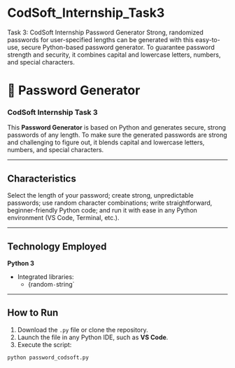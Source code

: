 # CodSoft_Internship_Task3
Task 3: CodSoft Internship Password Generator Strong, randomized passwords for user-specified lengths can be generated with this easy-to-use, secure Python-based password generator. To guarantee password strength and security, it combines capital and lowercase letters, numbers, and special characters.  

# 🔐 Password Generator

### CodSoft Internship Task 3


This **Password Generator** is based on Python and generates secure, strong passwords of any length. To make sure the generated passwords are strong and challenging to figure out, it blends capital and lowercase letters, numbers, and special characters.

---

## Characteristics

Select the length of your password; create strong, unpredictable passwords; use random character combinations; write straightforward, beginner-friendly Python code; and run it with ease in any Python environment (VS Code, Terminal, etc.).

---

## Technology Employed

**Python 3**
- Integrated libraries:
  - {random` - `string`

---

## How to Run

1. Download the `.py` file or clone the repository.
2. Launch the file in any Python IDE, such as **VS Code**.
3. Execute the script:

```bash
python password_codsoft.py
